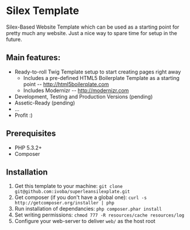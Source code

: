 Silex Template
==============

Silex-Based Website Template which can be used as a starting point for pretty much any website. Just a nice way to spare time for setup in the future.

## Main features: ##

  * Ready-to-roll Twig Template setup to start creating pages right away
    * Includes a pre-defined HTML5 Boilerplate Template as a starting point -- http://html5boilerplate.com
    * Includes Modernizr -- http://modernizr.com
  * Development, Testing and Production Versions (pending)
  * Assetic-Ready (pending)
  * ...
  * Profit :)


## Prerequisites ##

  * PHP 5.3.2+
  * Composer

## Installation ##

  1. Get this template to your machine:
     ```git clone git@github.com:ivoba/superleansilexplate.git```
  2. Get composer (if you don't have a global one):
     ```curl -s http://getcomposer.org/installer | php```
  3. Run installation of dependancies:
     ```php composer.phar install```
  4. Set writing permissions:
     ```chmod 777 -R resources/cache resources/log```
  5. Configure your web-server to deliver ```web/``` as the host root
